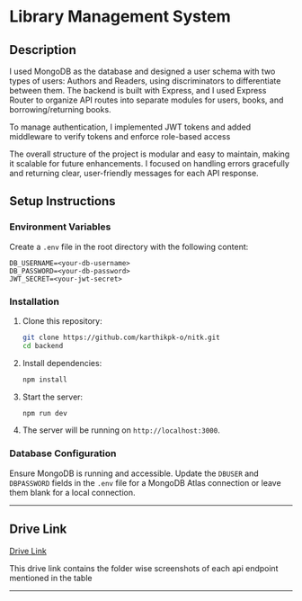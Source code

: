 # Library Management System

## Description

I used MongoDB as the database and designed a user schema with two types of users: Authors and Readers, using discriminators to differentiate between them. The backend is built with Express, and I used Express Router to organize API routes into separate modules for users, books, and borrowing/returning books.

To manage authentication, I implemented JWT tokens and added middleware to verify tokens and enforce role-based access

The overall structure of the project is modular and easy to maintain, making it scalable for future enhancements. I focused on handling errors gracefully and returning clear, user-friendly messages for each API response.

## Setup Instructions

### Environment Variables
Create a `.env` file in the root directory with the following content:
```env
DB_USERNAME=<your-db-username>
DB_PASSWORD=<your-db-password>
JWT_SECRET=<your-jwt-secret>
```

### Installation
1. Clone this repository:
   ```bash
   git clone https://github.com/karthikpk-o/nitk.git
   cd backend
   ```

2. Install dependencies:
   ```bash
   npm install
   ```

3. Start the server:
   ```bash
   npm run dev
   ```

4. The server will be running on `http://localhost:3000`.

### Database Configuration
Ensure MongoDB is running and accessible. Update the `DBUSER` and `DBPASSWORD` fields in the `.env` file for a MongoDB Atlas connection or leave them blank for a local connection.

---

## Drive Link
[Drive Link](https://drive.google.com/drive/folders/1-K5uPTcUffONRhyfbkyvluXNy-OGmu7Z?usp=sharing)

This drive link contains the folder wise screenshots of each api endpoint mentioned in the table

---
